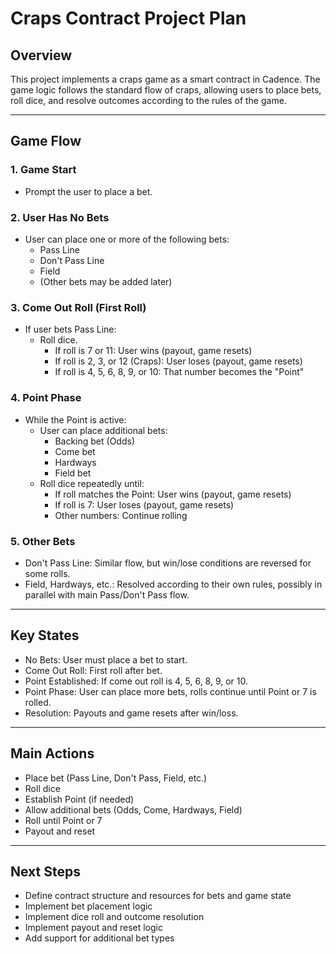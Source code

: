 # Craps Contract Project Plan

## Overview
This project implements a craps game as a smart contract in Cadence. The game logic follows the standard flow of craps, allowing users to place bets, roll dice, and resolve outcomes according to the rules of the game.

---

## Game Flow

### 1. Game Start
- Prompt the user to place a bet.

### 2. User Has No Bets
- User can place one or more of the following bets:
  - Pass Line
  - Don't Pass Line
  - Field
  - (Other bets may be added later)

### 3. Come Out Roll (First Roll)
- If user bets Pass Line:
  - Roll dice.
    - If roll is 7 or 11: User wins (payout, game resets)
    - If roll is 2, 3, or 12 (Craps): User loses (payout, game resets)
    - If roll is 4, 5, 6, 8, 9, or 10: That number becomes the "Point"

### 4. Point Phase
- While the Point is active:
  - User can place additional bets:
    - Backing bet (Odds)
    - Come bet
    - Hardways
    - Field bet
  - Roll dice repeatedly until:
    - If roll matches the Point: User wins (payout, game resets)
    - If roll is 7: User loses (payout, game resets)
    - Other numbers: Continue rolling

### 5. Other Bets
- Don't Pass Line: Similar flow, but win/lose conditions are reversed for some rolls.
- Field, Hardways, etc.: Resolved according to their own rules, possibly in parallel with main Pass/Don't Pass flow.

---

## Key States
- No Bets: User must place a bet to start.
- Come Out Roll: First roll after bet.
- Point Established: If come out roll is 4, 5, 6, 8, 9, or 10.
- Point Phase: User can place more bets, rolls continue until Point or 7 is rolled.
- Resolution: Payouts and game resets after win/loss.

---

## Main Actions
- Place bet (Pass Line, Don't Pass, Field, etc.)
- Roll dice
- Establish Point (if needed)
- Allow additional bets (Odds, Come, Hardways, Field)
- Roll until Point or 7
- Payout and reset

---

## Next Steps
- Define contract structure and resources for bets and game state
- Implement bet placement logic
- Implement dice roll and outcome resolution
- Implement payout and reset logic
- Add support for additional bet types 
